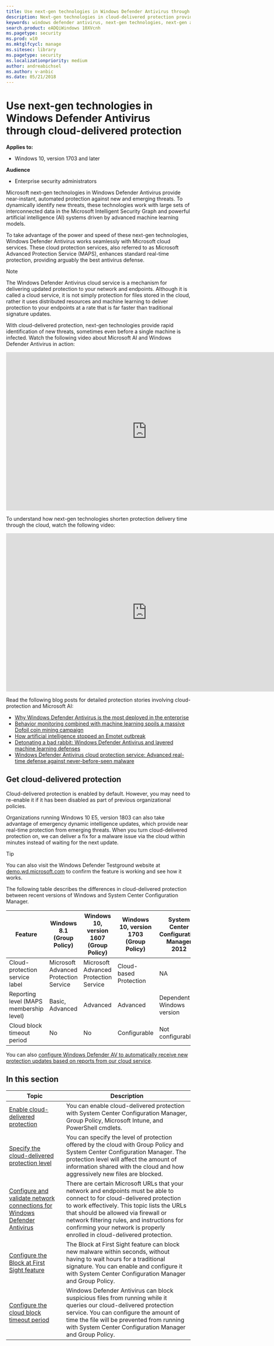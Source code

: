 ```yaml
---
title: Use next-gen technologies in Windows Defender Antivirus through cloud-delivered protection
description: Next-gen technologies in cloud-delivered protection provide an advanced level of fast, robust antivirus detection.
keywords: windows defender antivirus, next-gen technologies, next-gen av, machine learning, antimalware, security, defender, cloud, cloud-delivered protection
search.product: eADQiWindows 10XVcnh
ms.pagetype: security
ms.prod: w10
ms.mktglfcycl: manage
ms.sitesec: library
ms.pagetype: security
ms.localizationpriority: medium
author: andreabichsel
ms.author: v-anbic
ms.date: 05/21/2018
---
```


# Use next-gen technologies in Windows Defender Antivirus through cloud-delivered protection

**Applies to:**

- Windows 10, version 1703 and later

**Audience**

- Enterprise security administrators

Microsoft next-gen technologies in Windows Defender Antivirus provide near-instant, automated protection against new and emerging threats. To dynamically identify new threats, these technologies work with large sets of interconnected data in the Microsoft Intelligent Security Graph and powerful artificial intelligence (AI) systems driven by advanced machine learning models.  

To take advantage of the power and speed of these next-gen technologies, Windows Defender Antivirus works seamlessly with Microsoft cloud services. These cloud protection services, also referred to as Microsoft Advanced Protection Service (MAPS), enhances standard real-time protection, providing arguably the best antivirus defense. 


>[!NOTE] 
>The Windows Defender Antivirus cloud service is a mechanism for delivering updated protection to your network and endpoints. Although it is called a cloud service, it is not simply protection for files stored in the cloud, rather it uses distributed resources and machine learning to deliver protection to your endpoints at a rate that is far faster than traditional signature updates.

With cloud-delivered protection, next-gen technologies provide rapid identification of new threats, sometimes even before a single machine is infected. Watch the following video about Microsoft AI and Windows Defender Antivirus in action: 
 
<iframe 
src="https://www.microsoft.com/en-us/videoplayer/embed/RE1Yu4B" width="768" height="432" allowFullScreen="true" frameBorder="0" scrolling="no"></iframe>

To understand how next-gen technologies shorten protection delivery time through the cloud, watch the following video: 
 
<iframe 
src="https://videoplayercdn.osi.office.net/embed/c2f20f59-ca56-4a7b-ba23-44c60bc62c59" width="768" height="432" allowFullScreen="true" frameBorder="0" scrolling="no"></iframe>

Read the following blog posts for detailed protection stories involving cloud-protection and Microsoft AI: 

- [Why Windows Defender Antivirus is the most deployed in the enterprise](https://cloudblogs.microsoft.com/microsoftsecure/2018/03/22/why-windows-defender-antivirus-is-the-most-deployed-in-the-enterprise/) 
- [Behavior monitoring combined with machine learning spoils a massive Dofoil coin mining campaign](https://cloudblogs.microsoft.com/microsoftsecure/2018/03/07/behavior-monitoring-combined-with-machine-learning-spoils-a-massive-dofoil-coin-mining-campaign/)
- [How artificial intelligence stopped an Emotet outbreak](https://cloudblogs.microsoft.com/microsoftsecure/2018/02/14/how-artificial-intelligence-stopped-an-emotet-outbreak/)
- [Detonating a bad rabbit: Windows Defender Antivirus and layered machine learning defenses](https://cloudblogs.microsoft.com/microsoftsecure/2017/12/11/detonating-a-bad-rabbit-windows-defender-antivirus-and-layered-machine-learning-defenses/)
- [Windows Defender Antivirus cloud protection service: Advanced real-time defense against never-before-seen malware](https://cloudblogs.microsoft.com/microsoftsecure/2017/07/18/windows-defender-antivirus-cloud-protection-service-advanced-real-time-defense-against-never-before-seen-malware/) 
 
## Get cloud-delivered protection 

Cloud-delivered protection is enabled by default. However, you may need to re-enable it if it has been disabled as part of previous organizational policies.

Organizations running Windows 10 E5, version 1803 can also take advantage of emergency dynamic intelligence updates, which provide near real-time protection from emerging threats. When you turn cloud-delivered protection on, we can deliver a fix for a malware issue via the cloud within minutes instead of waiting for the next update.

>[!TIP]
>You can also visit the Windows Defender Testground website at [demo.wd.microsoft.com](https://demo.wd.microsoft.com?ocid=cx-wddocs-testground) to confirm the feature is working and see how it works.


The following table describes the differences in cloud-delivered protection between recent versions of Windows and System Center Configuration Manager.


Feature | Windows 8.1 (Group Policy) | Windows 10, version 1607 (Group Policy) | Windows 10, version 1703 (Group Policy) | System Center Configuration Manager 2012 | System Center Configuration Manager (Current Branch) | Microsoft Intune
---|---|---|---|---|---|---
Cloud-protection service label | Microsoft Advanced Protection Service | Microsoft Advanced Protection Service | Cloud-based Protection | NA | Cloud protection service | Microsoft Advanced Protection Service
Reporting level (MAPS membership level) | Basic, Advanced | Advanced | Advanced | Dependent on Windows version | Dependent on Windows version | Dependent on Windows version
Cloud block timeout period | No | No | Configurable | Not configurable | Configurable | Configurable
 
You can also [configure Windows Defender AV to automatically receive new protection updates based on reports from our cloud service](manage-event-based-updates-windows-defender-antivirus.md#cloud-report-updates).


## In this section

 Topic | Description 
---|---
[Enable cloud-delivered protection](enable-cloud-protection-windows-defender-antivirus.md) | You can enable cloud-delivered protection with System Center Configuration Manager, Group Policy, Microsoft Intune, and PowerShell cmdlets.
[Specify the cloud-delivered protection level](specify-cloud-protection-level-windows-defender-antivirus.md) | You can specify the level of protection offered by the cloud with Group Policy and System Center Configuration Manager. The protection level will affect the amount of information shared with the cloud and how aggressively new files are blocked.
[Configure and validate network connections for Windows Defender Antivirus](configure-network-connections-windows-defender-antivirus.md) | There are certain Microsoft URLs that your network and endpoints must be able to connect to for cloud-delivered protection to work effectively. This topic lists the URLs that should be allowed via firewall or network filtering rules, and instructions for confirming your network is properly enrolled in cloud-delivered protection.
[Configure the Block at First Sight feature](configure-block-at-first-sight-windows-defender-antivirus.md) | The Block at First Sight feature can block new malware within seconds, without having to wait hours for a traditional signature. You can enable and configure it with System Center Configuration Manager and Group Policy.
[Configure the cloud block timeout period](configure-cloud-block-timeout-period-windows-defender-antivirus.md) | Windows Defender Antivirus can block suspicious files from running while it queries our cloud-delivered protection service. You can configure the amount of time the file will be prevented from running with System Center Configuration Manager and Group Policy.
